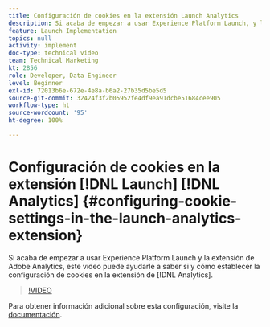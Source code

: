 ```yaml
---
title: Configuración de cookies en la extensión Launch Analytics
description: Si acaba de empezar a usar Experience Platform Launch, y la extensión de Adobe Analytics, este vídeo puede ayudarle a saber si y cómo establecer la configuración de cookies en la extensión de Analytics.
feature: Launch Implementation
topics: null
activity: implement
doc-type: technical video
team: Technical Marketing
kt: 2856
role: Developer, Data Engineer
level: Beginner
exl-id: 72013b6e-672e-4e8a-b6a2-27b35d5be5d5
source-git-commit: 32424f3f2b05952fe4df9ea91dcbe51684cee905
workflow-type: ht
source-wordcount: '95'
ht-degree: 100%

---
```


# Configuración de cookies en la extensión [!DNL Launch] [!DNL Analytics] {#configuring-cookie-settings-in-the-launch-analytics-extension}

Si acaba de empezar a usar Experience Platform Launch y la extensión de Adobe Analytics, este vídeo puede ayudarle a saber si y cómo establecer la configuración de cookies en la extensión de [!DNL Analytics].

>[!VIDEO](https://video.tv.adobe.com/v/27212/?quality=9)

Para obtener información adicional sobre esta configuración, visite la [documentación](https://docs.adobelaunch.com/extension-reference/web/adobe-analytics-extension#cookies).
